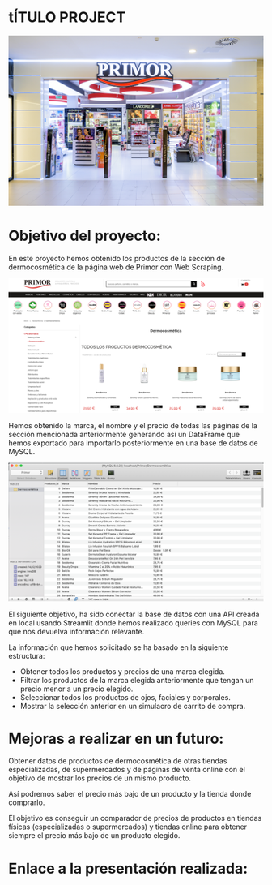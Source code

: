 # tÍTULO PROJECT

![imagen_primor](https://github.com/sonia-quintanar/Final-project/blob/main/images/imagen_primor.jpg)

# Objetivo del proyecto:

En este proyecto hemos obtenido los productos de la sección de dermocosmética de la página web de Primor con Web Scraping.

![imagen_primor](https://github.com/sonia-quintanar/Final-project/blob/main/images/productos_dermocosmetica.png)

Hemos obtenido la marca, el nombre y el precio de todas las páginas de la sección mencionada anteriormente generando así un DataFrame que hemos exportado para importarlo posteriormente en una base de datos de MySQL.

![imagen_primor](https://github.com/sonia-quintanar/Final-project/blob/main/images/MySQL.png)

El siguiente objetivo, ha sido conectar la base de datos con una API creada en local usando Streamlit donde hemos realizado queries con MySQL para que nos devuelva información relevante.

La información que hemos solicitado se ha basado en la siguiente estructura:

- Obtener todos los productos y precios de una marca elegida.
- Filtrar los productos de la marca elegida anteriormente que tengan un precio menor a un precio elegido.
- Seleccionar todos los productos de ojos, faciales y corporales.
- Mostrar la selección anterior en un simulacro de carrito de compra.

# Mejoras a realizar en un futuro:

Obtener datos de productos de dermocosmética de otras tiendas especializadas, de supermercados y de páginas de venta online con el objetivo de mostrar los precios de un mismo producto. 

Así podremos saber el precio más bajo de un producto y la tienda donde comprarlo.

El objetivo es conseguir un comparador de precios de productos en tiendas físicas (especializadas o supermercados) y tiendas online para obtener siempre el precio más bajo de un producto elegido.


# Enlace a la presentación realizada:
